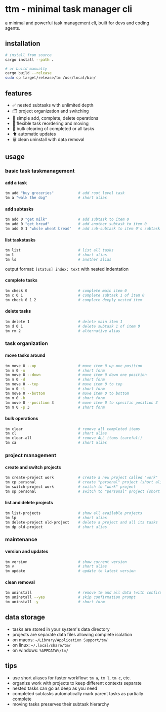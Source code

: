 # ttm - minimal task manager cli

a minimal and powerful task management cli, built for devs and coding agents.

## installation

```bash
# install from source
cargo install --path .

# or build manually
cargo build --release
sudo cp target/release/tm /usr/local/bin/
```

## features

- ✅ nested subtasks with unlimited depth
- 🗂️ project organization and switching
- 📝 simple add, complete, delete operations
- 🔄 flexible task reordering and moving
- 🧹 bulk clearing of completed or all tasks
- ⬆️ automatic updates
- 🗑️ clean uninstall with data removal

## usage

### basic task taskmanagement

#### add a task
```bash
tm add "buy groceries"           # add root level task
tm a "walk the dog"              # short alias
```

#### add subtasks
```bash
tm add 0 "get milk"              # add subtask to item 0
tm add 0 "get bread"             # add another subtask to item 0
tm add 0 1 "whole wheat bread"   # add sub-subtask to item 0's subtask 1
```

#### list taskstasks
```bash
tm list                          # list all tasks
tm l                             # short alias
tm ls                            # another alias
```

output format: `[status] index: text` with nested indentation

#### complete tasks
```bash
tm check 0                       # complete main item 0
tm c 0 1                         # complete subtask 1 of item 0
tm check 0 1 2                   # complete deeply nested item
```

#### delete tasks
```bash
tm delete 1                      # delete main item 1
tm d 0 1                         # delete subtask 1 of item 0
tm rm 2                          # alternative alias
```

### task organization

#### move tasks around
```bash
tm move 0 --up                   # move item 0 up one position
tm m 0 -u                        # short form
tm move 0 --down                 # move item 0 down one position
tm m 0 -d                        # short form
tm move 0 --top                  # move item 0 to top
tm m 0 -t                        # short form
tm move 0 --bottom               # move item 0 to bottom
tm m 0 -b                        # short form
tm move 0 --position 3           # move item 0 to specific position 3
tm m 0 -p 3                      # short form
```

#### bulk operations
```bash
tm clear                         # remove all completed items
tm cl                            # short alias
tm clear-all                     # remove ALL items (careful!)
tm ca                            # short alias
```

### project management

#### create and switch projects
```bash
tm create-project work           # create a new project called "work"
tm cp personal                   # create "personal" project (short alias)
tm switch-project work           # switch to "work" project
tm sp personal                   # switch to "personal" project (short alias)
```

#### list and delete projects
```bash
tm list-projects                 # show all available projects
tm lp                            # short alias
tm delete-project old-project    # delete a project and all its tasks
tm dp old-project                # short alias
```

### maintenance

#### version and updates
```bash
tm version                       # show current version
tm v                             # short alias
tm update                        # update to latest version
```

#### clean removal
```bash
tm uninstall                     # remove tm and all data (with confirmation)
tm uninstall --yes               # skip confirmation prompt
tm uninstall -y                  # short form
```

## data storage

- tasks are stored in your system's data directory
- projects are separate data files allowing complete isolation
- on macos: `~/Library/Application Support/tm/`
- on linux: `~/.local/share/tm/`
- on windows: `%APPDATA%/tm/`

## tips

- use short aliases for faster workflow: `tm a`, `tm l`, `tm c`, etc.
- organize work with projects to keep different contexts separate
- nested tasks can go as deep as you need
- completed subtasks automatically mark parent tasks as partially complete
- moving tasks preserves their subtask hierarchy
